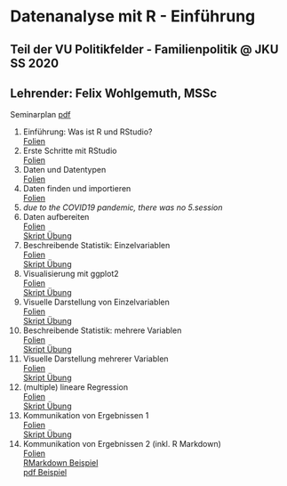 # Datenanalyse mit R - Einführung
## Teil der VU Politikfelder - Familienpolitik @ JKU SS 2020
## Lehrender: Felix Wohlgemuth, MSSc

Seminarplan [pdf](./20_SS_Seminarplan_Politikfelder_Familienpolitik.pdf)

1. Einführung: Was ist R und RStudio?  
[Folien](./1_RStats_Folien/1_Rstat_Folien.pdf)  
2. Erste Schritte mit RStudio  
[Folien](./2_RStats_Folien/2_R_erste_Schritte.html)
3. Daten und Datentypen  
[Folien](./3_RStats_Folien/3_R_Daten_Datentypen.html)
4. Daten finden und importieren  
[Folien](./4_RStats_Folien/4_R_Daten_finden_importieren.html)
5. *due to the COVID19 pandemic, there was no 5.session*
6. Daten aufbereiten  
[Folien](./6_RStats_Folien/6_R_Daten_aufbereiten.html)  
[Skript Übung](./6_RStats_Folien/6_R_Daten_aufbereiten_Uebung_Skript.html)
7. Beschreibende Statistik: Einzelvariablen  
[Folien](./7_RStats_Folien/7_R_Deskr_Stat_Einzelvar.html)  
[Skript Übung](./7_RStats_Folien/7_R_Deskr_Stat_Einzelvar_Uebung.html)
8. Visualisierung mit ggplot2  
[Folien](./8_RStats_Folien/8_R_Visualisierung_ggplot2.html)  
[Skript Übung](./8_RStats_Folien/8_R_Visualisierung_ggplot2_Uebung.html)
9. Visuelle Darstellung von Einzelvariablen  
[Folien](./9_RStats_Folien/9_R_Visualisierung_ggplot2.html)  
[Skript Übung](./9_RStats_Folien/9_R_Visualisierung_Einzelvariable_Uebung.html)
10. Beschreibende Statistik: mehrere Variablen  
[Folien](./10_RStats_Folien/10_R_deskr_Stat_mehrere_Variablen.html)  
[Skript Übung](./10_RStats_Folien/10_R_deskr_Stat_mehrere_Variablen_uebung.html)
11. Visuelle Darstellung mehrerer Variablen  
[Folien](./11_RStats_Folien/11_R_Visualisierung_mehrere_Variablen.html)  
[Skript Übung](./11_RStats_Folien/11_R_Visualisierung_mehrere_Variablen_Uebung.html)
12. (multiple) lineare Regression  
[Folien](./12_RStats_Folien/12_R_lineare_Regression.html)  
[Skript Übung](./12_RStats_Folien/12_R_lineare_Regression_Uebung.html)
13. Kommunikation von Ergebnissen 1  
[Folien](./13_RStats_Folien/13_R_Kommunikation_Ergebnisse.html)  
[Skript Übung](./13_RStats_Folien/13_R_Kommunikation_Ergebnisse.html)
14. Kommunikation von Ergebnissen 2 (inkl. R Markdown)  
[Folien](./14_RStats_Folien/14_R_Kommunikation_Ergebnisse_2.html)  
[RMarkdown Beispiel](./14_RStats_Folien/14_R_Kommunikation_Ergebnisse_RMarkdown.Rmd)  
[pdf Beispiel](./14_RStats_Folien/14_R_Kommunikation_Ergebnisse_RMarkdown.pdf)
